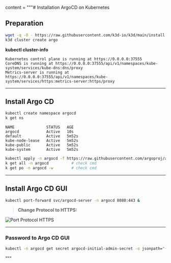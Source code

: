content = """# Installation ArgoCD on Kubernetes

## Preparation

```bash
wget -q -O - https://raw.githubusercontent.com/k3d-io/k3d/main/install.sh | bash
k3d cluster create argo
```

**kubectl cluster-info**

```text
Kubernetes control plane is running at https://0.0.0.0:37555
CoreDNS is running at https://0.0.0.0:37555/api/v1/namespaces/kube-system/services/kube-dns:dns/proxy
Metrics-server is running at https://0.0.0.0:37555/api/v1/namespaces/kube-system/services/https:metrics-server:https/proxy
```

---

## Install Argo CD

```bash
kubectl create namespace argocd
k get ns
```

```text
NAME              STATUS   AGE
argocd            Active   10s
default           Active   5m52s
kube-node-lease   Active   5m52s
kube-public       Active   5m52s
kube-system       Active   5m52s
```

```bash
kubectl apply -n argocd -f https://raw.githubusercontent.com/argoproj/argo-cd/stable/manifests/install.yaml
k get all -n argocd          # check cmd
k get po -n argocd -w        # check cmd
```

---

## Install Argo CD GUI

```bash
kubectl port-forward svc/argocd-server -n argocd 8080:443 &
```

> **Change Protocol to HTTPS:**

![Port Protocol HTTPS](https://github.com/user-attachments/assets/f8f7a2c0-a1e7-423d-9021-a382062b2691)

---

### Password to Argo CD GUI

```bash
kubectl -n argocd get secret argocd-initial-admin-secret -o jsonpath="{.data.password}" | base64 -d; echo
```
"""
